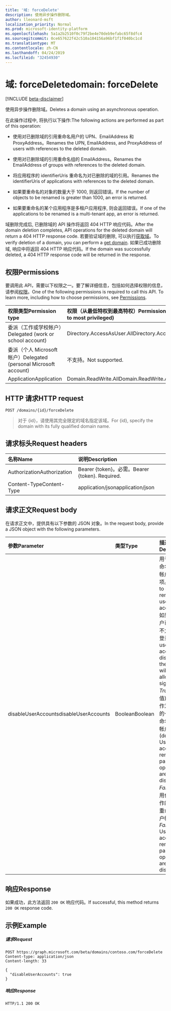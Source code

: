```yaml
---
title: '域: forceDelete'
description: 使用异步操作删除域。
author: lleonard-msft
localization_priority: Normal
ms.prod: microsoft-identity-platform
ms.openlocfilehash: 5a1a2b2510f0c79f2be4e70deb9efabc65f8dfc4
ms.sourcegitcommit: 0ce657622f42c510a104156a96bf1f1f040bc1cd
ms.translationtype: MT
ms.contentlocale: zh-CN
ms.lasthandoff: 04/24/2019
ms.locfileid: "32454930"
---
```

# <a name="domain-forcedelete"></a><span data-ttu-id="9f5f1-103">域: forceDelete</span><span class="sxs-lookup"><span data-stu-id="9f5f1-103">domain: forceDelete</span></span>

[!INCLUDE [beta-disclaimer](../../includes/beta-disclaimer.md)]

<span data-ttu-id="9f5f1-104">使用异步操作删除域。</span><span class="sxs-lookup"><span data-stu-id="9f5f1-104">Deletes a domain using an asynchronous operation.</span></span>

<span data-ttu-id="9f5f1-105">在此操作过程中, 将执行以下操作:</span><span class="sxs-lookup"><span data-stu-id="9f5f1-105">The following actions are performed as part of this operation:</span></span>

* <span data-ttu-id="9f5f1-106">使用对已删除域的引用重命名用户的 UPN、EmailAddress 和 ProxyAddress。</span><span class="sxs-lookup"><span data-stu-id="9f5f1-106">Renames the UPN, EmailAddress, and ProxyAddress of users with references to the deleted domain.</span></span>

* <span data-ttu-id="9f5f1-107">使用对已删除域的引用重命名组的 EmailAddress。</span><span class="sxs-lookup"><span data-stu-id="9f5f1-107">Renames the EmailAddress of groups with references to the deleted domain.</span></span>

* <span data-ttu-id="9f5f1-108">将应用程序的 identifierUris 重命名为对已删除的域的引用。</span><span class="sxs-lookup"><span data-stu-id="9f5f1-108">Renames the identifierUris of applications with references to the deleted domain.</span></span>

* <span data-ttu-id="9f5f1-109">如果要重命名的对象的数量大于 1000, 则返回错误。</span><span class="sxs-lookup"><span data-stu-id="9f5f1-109">If the number of objects to be renamed is greater than 1000, an error is returned.</span></span>

* <span data-ttu-id="9f5f1-110">如果要重命名的某个应用程序是多租户应用程序, 则会返回错误。</span><span class="sxs-lookup"><span data-stu-id="9f5f1-110">If one of the applications to be renamed is a multi-tenant app, an error is returned.</span></span>

<span data-ttu-id="9f5f1-111">域删除完成后, 已删除域的 API 操作将返回 404 HTTP 响应代码。</span><span class="sxs-lookup"><span data-stu-id="9f5f1-111">After the domain deletion completes, API operations for the deleted domain will return a 404 HTTP response code.</span></span> <span data-ttu-id="9f5f1-112">若要验证域的删除, 可以执行[获取域](domain-get.md)。</span><span class="sxs-lookup"><span data-stu-id="9f5f1-112">To verify deletion of a domain, you can perform a [get domain](domain-get.md).</span></span> <span data-ttu-id="9f5f1-113">如果已成功删除域, 响应中将返回 404 HTTP 响应代码。</span><span class="sxs-lookup"><span data-stu-id="9f5f1-113">If the domain was successfully deleted, a 404 HTTP response code will be returned in the response.</span></span>

## <a name="permissions"></a><span data-ttu-id="9f5f1-114">权限</span><span class="sxs-lookup"><span data-stu-id="9f5f1-114">Permissions</span></span>

<span data-ttu-id="9f5f1-p102">要调用此 API，需要以下权限之一。要了解详细信息，包括如何选择权限的信息，请参阅[权限](/graph/permissions-reference)。</span><span class="sxs-lookup"><span data-stu-id="9f5f1-p102">One of the following permissions is required to call this API. To learn more, including how to choose permissions, see [Permissions](/graph/permissions-reference).</span></span>


|<span data-ttu-id="9f5f1-117">权限类型</span><span class="sxs-lookup"><span data-stu-id="9f5f1-117">Permission type</span></span>      | <span data-ttu-id="9f5f1-118">权限（从最低特权到最高特权）</span><span class="sxs-lookup"><span data-stu-id="9f5f1-118">Permissions (from least to most privileged)</span></span>              |
|:--------------------|:---------------------------------------------------------|
|<span data-ttu-id="9f5f1-119">委派（工作或学校帐户）</span><span class="sxs-lookup"><span data-stu-id="9f5f1-119">Delegated (work or school account)</span></span> | <span data-ttu-id="9f5f1-120">Directory.AccessAsUser.All</span><span class="sxs-lookup"><span data-stu-id="9f5f1-120">Directory.AccessAsUser.All</span></span>    |
|<span data-ttu-id="9f5f1-121">委派（个人 Microsoft 帐户）</span><span class="sxs-lookup"><span data-stu-id="9f5f1-121">Delegated (personal Microsoft account)</span></span> | <span data-ttu-id="9f5f1-122">不支持。</span><span class="sxs-lookup"><span data-stu-id="9f5f1-122">Not supported.</span></span>    |
|<span data-ttu-id="9f5f1-123">Application</span><span class="sxs-lookup"><span data-stu-id="9f5f1-123">Application</span></span> | <span data-ttu-id="9f5f1-124">Domain.ReadWrite.All</span><span class="sxs-lookup"><span data-stu-id="9f5f1-124">Domain.ReadWrite.All</span></span> |

## <a name="http-request"></a><span data-ttu-id="9f5f1-125">HTTP 请求</span><span class="sxs-lookup"><span data-stu-id="9f5f1-125">HTTP request</span></span>

<!-- { "blockType": "ignored" } -->
```http
POST /domains/{id}/forceDelete
```

> <span data-ttu-id="9f5f1-126">对于 {id}，请使用其完全限定的域名指定该域。</span><span class="sxs-lookup"><span data-stu-id="9f5f1-126">For {id}, specify the domain with its fully qualified domain name.</span></span>

## <a name="request-headers"></a><span data-ttu-id="9f5f1-127">请求标头</span><span class="sxs-lookup"><span data-stu-id="9f5f1-127">Request headers</span></span>

| <span data-ttu-id="9f5f1-128">名称</span><span class="sxs-lookup"><span data-stu-id="9f5f1-128">Name</span></span>       | <span data-ttu-id="9f5f1-129">说明</span><span class="sxs-lookup"><span data-stu-id="9f5f1-129">Description</span></span>|
|:---------------|:----------|
| <span data-ttu-id="9f5f1-130">Authorization</span><span class="sxs-lookup"><span data-stu-id="9f5f1-130">Authorization</span></span>  | <span data-ttu-id="9f5f1-p103">Bearer {token}。必需。</span><span class="sxs-lookup"><span data-stu-id="9f5f1-p103">Bearer {token}. Required.</span></span>|
| <span data-ttu-id="9f5f1-133">Content-Type</span><span class="sxs-lookup"><span data-stu-id="9f5f1-133">Content-Type</span></span>  | <span data-ttu-id="9f5f1-134">application/json</span><span class="sxs-lookup"><span data-stu-id="9f5f1-134">application/json</span></span> |

## <a name="request-body"></a><span data-ttu-id="9f5f1-135">请求正文</span><span class="sxs-lookup"><span data-stu-id="9f5f1-135">Request body</span></span>

<span data-ttu-id="9f5f1-136">在请求正文中，提供具有以下参数的 JSON 对象。</span><span class="sxs-lookup"><span data-stu-id="9f5f1-136">In the request body, provide a JSON object with the following parameters.</span></span>

| <span data-ttu-id="9f5f1-137">参数</span><span class="sxs-lookup"><span data-stu-id="9f5f1-137">Parameter</span></span>    | <span data-ttu-id="9f5f1-138">类型</span><span class="sxs-lookup"><span data-stu-id="9f5f1-138">Type</span></span>   |<span data-ttu-id="9f5f1-139">描述</span><span class="sxs-lookup"><span data-stu-id="9f5f1-139">Description</span></span>|
|:---------------|:--------|:----------|
|<span data-ttu-id="9f5f1-140">disableUserAccounts</span><span class="sxs-lookup"><span data-stu-id="9f5f1-140">disableUserAccounts</span></span>|<span data-ttu-id="9f5f1-141">Boolean</span><span class="sxs-lookup"><span data-stu-id="9f5f1-141">Boolean</span></span>| <span data-ttu-id="9f5f1-142">用于禁用重命名的用户帐户的选项。</span><span class="sxs-lookup"><span data-stu-id="9f5f1-142">Option to disable renamed user accounts.</span></span> <span data-ttu-id="9f5f1-143">如果用户帐户已禁用, 则不允许用户登录。</span><span class="sxs-lookup"><span data-stu-id="9f5f1-143">If a user account is disabled, the user will not be allowed to sign in.</span></span><br><span data-ttu-id="9f5f1-144">*True*(默认值)-已禁用作为此操作的一部分重命名的用户帐户。</span><span class="sxs-lookup"><span data-stu-id="9f5f1-144">*True* (default) - User accounts renamed as part of this operation are disabled.</span></span><br><span data-ttu-id="9f5f1-145">*False* -不禁用作为此操作的一部分重命名的用户帐户。</span><span class="sxs-lookup"><span data-stu-id="9f5f1-145">*False* - User accounts renamed as part of this operation are not disabled.</span></span> |

## <a name="response"></a><span data-ttu-id="9f5f1-146">响应</span><span class="sxs-lookup"><span data-stu-id="9f5f1-146">Response</span></span>

<span data-ttu-id="9f5f1-147">如果成功，此方法返回 `200 OK` 响应代码。</span><span class="sxs-lookup"><span data-stu-id="9f5f1-147">If successful, this method returns `200 OK` response code.</span></span> 

## <a name="example"></a><span data-ttu-id="9f5f1-148">示例</span><span class="sxs-lookup"><span data-stu-id="9f5f1-148">Example</span></span>
##### <a name="request"></a><span data-ttu-id="9f5f1-149">请求</span><span class="sxs-lookup"><span data-stu-id="9f5f1-149">Request</span></span>
<!-- {
  "blockType": "request",
  "name": "domain_forcedelete"
}-->
```http
POST https://graph.microsoft.com/beta/domains/contoso.com/forceDelete
Content-type: application/json
Content-length: 33

{
  "disableUserAccounts": true
}
```

##### <a name="response"></a><span data-ttu-id="9f5f1-150">响应</span><span class="sxs-lookup"><span data-stu-id="9f5f1-150">Response</span></span>

<!-- {
  "blockType": "response",
  "truncated": true,
  "@odata.type": "microsoft.graph.None"
} -->

```http
HTTP/1.1 200 OK
```
<!-- uuid: 8fcb5dbc-d5aa-4681-8e31-b001d5168d79
2015-10-25 14:57:30 UTC -->
<!--
{
  "type": "#page.annotation",
  "description": "domain: forcedelete",
  "keywords": "",
  "section": "documentation",
  "tocPath": "",
  "suppressions": [
    "Error: /api-reference/beta/api/domain-forcedelete.md:\r\n      Exception processing links.\r\n    System.ArgumentException: Link Definition was null. Link text: !INCLUDE [beta-disclaimer](../../includes/beta-disclaimer.md)\r\n      at ApiDoctor.Validation.DocFile.get_LinkDestinations()\r\n      at ApiDoctor.Validation.DocSet.ValidateLinks(Boolean includeWarnings, String[] relativePathForFiles, IssueLogger issues, Boolean requireFilenameCaseMatch, Boolean printOrphanedFiles)"
  ]
}
-->
